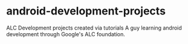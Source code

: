 # android-development-projects
ALC Development projects created via tutorials
A guy learning android development through Google's ALC foundation.
